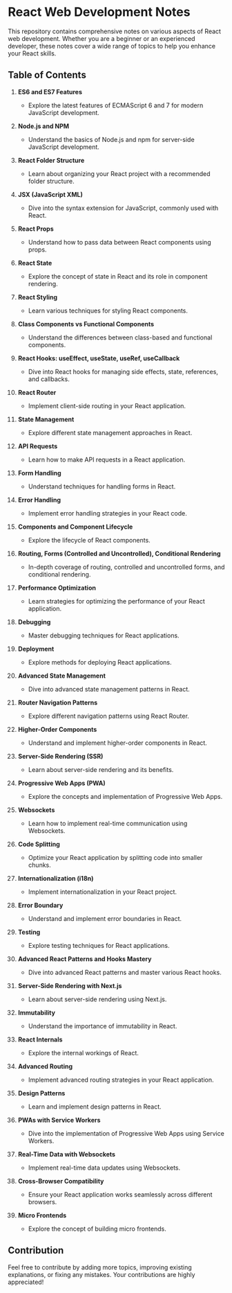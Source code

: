 # React Web Development Notes

This repository contains comprehensive notes on various aspects of React web development. Whether you are a beginner or an experienced developer, these notes cover a wide range of topics to help you enhance your React skills.

## Table of Contents

1. **ES6 and ES7 Features**
   - Explore the latest features of ECMAScript 6 and 7 for modern JavaScript development.

2. **Node.js and NPM**
   - Understand the basics of Node.js and npm for server-side JavaScript development.

3. **React Folder Structure**
   - Learn about organizing your React project with a recommended folder structure.

4. **JSX (JavaScript XML)**
   - Dive into the syntax extension for JavaScript, commonly used with React.

5. **React Props**
   - Understand how to pass data between React components using props.

6. **React State**
   - Explore the concept of state in React and its role in component rendering.

7. **React Styling**
   - Learn various techniques for styling React components.

8. **Class Components vs Functional Components**
   - Understand the differences between class-based and functional components.

9. **React Hooks: useEffect, useState, useRef, useCallback**
   - Dive into React hooks for managing side effects, state, references, and callbacks.

10. **React Router**
    - Implement client-side routing in your React application.

11. **State Management**
    - Explore different state management approaches in React.

12. **API Requests**
    - Learn how to make API requests in a React application.

13. **Form Handling**
    - Understand techniques for handling forms in React.

14. **Error Handling**
    - Implement error handling strategies in your React code.

15. **Components and Component Lifecycle**
    - Explore the lifecycle of React components.

16. **Routing, Forms (Controlled and Uncontrolled), Conditional Rendering**
    - In-depth coverage of routing, controlled and uncontrolled forms, and conditional rendering.

17. **Performance Optimization**
    - Learn strategies for optimizing the performance of your React application.

18. **Debugging**
    - Master debugging techniques for React applications.

19. **Deployment**
    - Explore methods for deploying React applications.

20. **Advanced State Management**
    - Dive into advanced state management patterns in React.

21. **Router Navigation Patterns**
    - Explore different navigation patterns using React Router.

22. **Higher-Order Components**
    - Understand and implement higher-order components in React.

23. **Server-Side Rendering (SSR)**
    - Learn about server-side rendering and its benefits.

24. **Progressive Web Apps (PWA)**
    - Explore the concepts and implementation of Progressive Web Apps.

25. **Websockets**
    - Learn how to implement real-time communication using Websockets.

26. **Code Splitting**
    - Optimize your React application by splitting code into smaller chunks.

27. **Internationalization (i18n)**
    - Implement internationalization in your React project.

28. **Error Boundary**
    - Understand and implement error boundaries in React.

29. **Testing**
    - Explore testing techniques for React applications.

30. **Advanced React Patterns and Hooks Mastery**
    - Dive into advanced React patterns and master various React hooks.

31. **Server-Side Rendering with Next.js**
    - Learn about server-side rendering using Next.js.

32. **Immutability**
    - Understand the importance of immutability in React.

33. **React Internals**
    - Explore the internal workings of React.

34. **Advanced Routing**
    - Implement advanced routing strategies in your React application.

35. **Design Patterns**
    - Learn and implement design patterns in React.

36. **PWAs with Service Workers**
    - Dive into the implementation of Progressive Web Apps using Service Workers.

37. **Real-Time Data with Websockets**
    - Implement real-time data updates using Websockets.

38. **Cross-Browser Compatibility**
    - Ensure your React application works seamlessly across different browsers.

39. **Micro Frontends**
    - Explore the concept of building micro frontends.

## Contribution
Feel free to contribute by adding more topics, improving existing explanations, or fixing any mistakes. Your contributions are highly appreciated!


